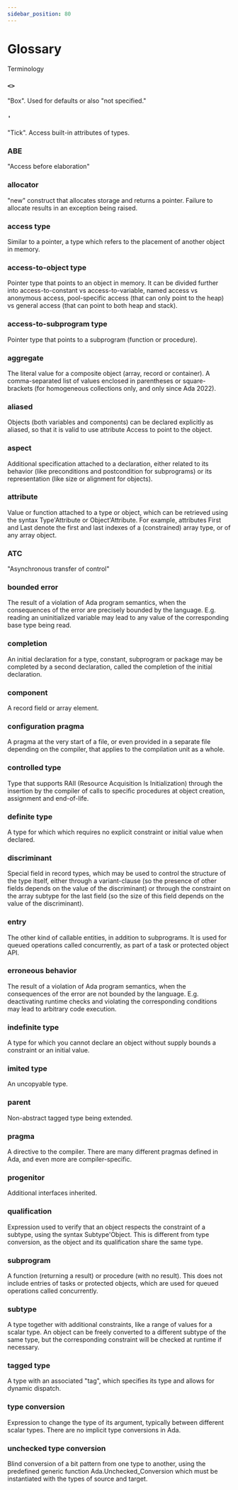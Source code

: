 ```yaml
---
sidebar_position: 80
---
```


# Glossary

Terminology

### `<>`

"Box". Used for defaults or also "not specified."

### `'`

"Tick". Access built-in attributes of types.

### ABE

"Access before elaboration"

### allocator

"new" construct that allocates storage and returns a pointer.
Failure to allocate results in an exception being raised.

### access type

Similar to a pointer, a type which refers to the placement of another object in memory.

### access-to-object type

Pointer type that points to an object in memory. It can be divided further into access-to-constant vs access-to-variable, named access vs anonymous access, pool-specific access (that can only point to the heap) vs general access (that can point to both heap and stack).

### access-to-subprogram type

Pointer type that points to a subprogram (function or procedure).

### aggregate

The literal value for a composite object (array, record or container). A comma-separated list of values enclosed in parentheses or square-brackets (for homogeneous collections only, and only since Ada 2022).

### aliased

Objects (both variables and components) can be declared explicitly as aliased, so that it is valid to use attribute Access to point to the object.

### aspect

Additional specification attached to a declaration, either related to its behavior (like preconditions and postcondition for subprograms) or its representation (like size or alignment for objects).

### attribute

Value or function attached to a type or object, which can be retrieved using the syntax Type'Attribute or Object'Attribute. For example, attributes First and Last denote the first and last indexes of a (constrained) array type, or of any array object.

### ATC

"Asynchronous transfer of control"

### bounded error

The result of a violation of Ada program semantics, when the consequences of the error are precisely bounded by the language. E.g. reading an uninitialized variable may lead to any value of the corresponding base type being read.

### completion

An initial declaration for a type, constant, subprogram or package may be completed by a second declaration, called the completion of the initial declaration.

### component

A record field or array element.

### configuration pragma

A pragma at the very start of a file, or even provided in a separate file depending on the compiler, that applies to the compilation unit as a whole.

### controlled type

Type that supports RAII (Resource Acquisition Is Initialization) through the insertion by the compiler of calls to specific procedures at object creation, assignment and end-of-life.

### definite type

A type for which which requires no explicit constraint or initial value when declared.

### discriminant

Special field in record types, which may be used to control the structure of the type itself, either through a variant-clause (so the presence of other fields depends on the value of the discriminant) or through the constraint on the array subtype for the last field (so the size of this field depends on the value of the discriminant).

### entry

The other kind of callable entities, in addition to subprograms. It is used for queued operations called concurrently, as part of a task or protected object API.

### erroneous behavior

The result of a violation of Ada program semantics, when the consequences of the error are not bounded by the language. E.g. deactivating runtime checks and violating the corresponding conditions may lead to arbitrary code execution.

### indefinite type

A type for which you cannot declare an object without supply bounds a constraint or an initial value.

### imited type

An uncopyable type.

### parent

Non-abstract tagged type being extended.

### pragma

A directive to the compiler. There are many different pragmas defined in Ada, and even more are compiler-specific.

### progenitor

Additional interfaces inherited.

### qualification

Expression used to verify that an object respects the constraint of a subtype, using the syntax Subtype'Object. This is different from type conversion, as the object and its qualification share the same type.

### subprogram

A function (returning a result) or procedure (with no result). This does not include entries of tasks or protected objects, which are used for queued operations called concurrently.

### subtype

A type together with additional constraints, like a range of values for a scalar type. An object can be freely converted to a different subtype of the same type, but the corresponding constraint will be checked at runtime if necessary.

### tagged type

A type with an associated "tag", which specifies its type and allows for dynamic dispatch.

### type conversion

Expression to change the type of its argument, typically between different scalar types. There are no implicit type conversions in Ada.

### unchecked type conversion

Blind conversion of a bit pattern from one type to another, using the predefined generic function Ada.Unchecked_Conversion which must be instantiated with the types of source and target.
